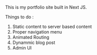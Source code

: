 This is my portfolio site built in Next JS.

Things to do :

1) Static content to server based content
2) Proper navigation menu
3) Animated Routing
4) Dynammic blog post
5) Admin UI